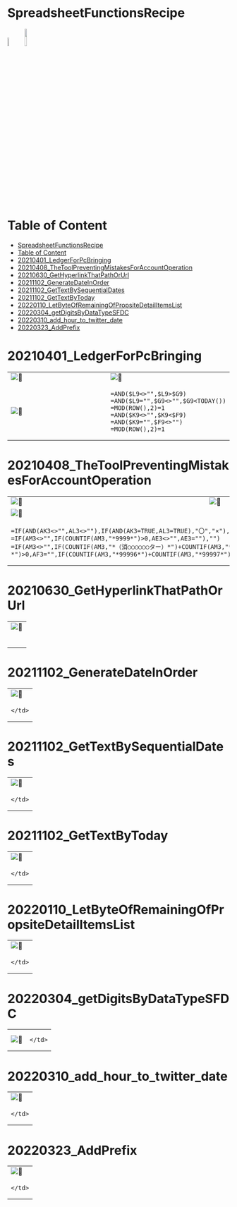 # SpreadsheetFunctionsRecipe

<p align="left">
  <img width="7%" alt="🐧" src="./img/gss.png">
  <img width="10%" alt="🐧" src="./img/excel.png">
</p>

# Table of Content

- [SpreadsheetFunctionsRecipe](#spreadsheetfunctionsrecipe)
- [Table of Content](#table-of-content)
- [20210401_LedgerForPcBringing](#20210401_ledgerforpcbringing)
- [20210408_TheToolPreventingMistakesForAccountOperation](#20210408_thetoolpreventingmistakesforaccountoperation)
- [20210630_GetHyperlinkThatPathOrUrl](#20210630_gethyperlinkthatpathorurl)
- [20211102_GenerateDateInOrder](#20211102_generatedateinorder)
- [20211102_GetTextBySequentialDates](#20211102_gettextbysequentialdates)
- [20211102_GetTextByToday](#20211102_gettextbytoday)
- [20220110_LetByteOfRemainingOfPropsiteDetailItemsList](#20220110_letbyteofremainingofpropsitedetailitemslist)
- [20220304_getDigitsByDataTypeSFDC](#20220304_getdigitsbydatatypesfdc)
- [20220310_add_hour_to_twitter_date](#20220310_add_hour_to_twitter_date)
- [20220323_AddPrefix](#20220323_addprefix)



# 20210401_LedgerForPcBringing

<table>
  <tr>
    <td width="50%">
      <img alt="🐧" src="./20210401_LedgerForPcBringing/img_01.jpg">
    </td>
    <td width="50%">
      <img alt="🐧" src="./20210401_LedgerForPcBringing/img_02.jpg">
    </td>
  </tr>
  <tr>
    <td width="50%">
      <img alt="🐧" src="./20210401_LedgerForPcBringing/img_03.jpg">
    </td>
    <td width="50%">
      <pre data-role="codeBlock" data-info="code:visualbasic" class="language-code:visualbasic"><code>=AND($L9<>"",$L9>$G9)
=AND($L9="",$G9<>"",$G9&lt;TODAY())
=MOD(ROW(),2)=1
=AND($K9<>"",$K9<$F9)
=AND($K9="",$F9<>"")
=MOD(ROW(),2)=1</code></pre>
    </td>
  </tr>
</table>

# 20210408_TheToolPreventingMistakesForAccountOperation

<table>
  <tr>
    <td width="50%">
      <img alt="🐧" src="./20210408_TheToolPreventingMistakesForAccountOperation/img_01.jpg">
    </td>
    <td width="50%">
      <img alt="🐧" src="./20210408_TheToolPreventingMistakesForAccountOperation/img_02.jpg">
    </td>
  </tr>
  <tr>
    <td colspan="2">
      <img alt="🐧" src="./20210408_TheToolPreventingMistakesForAccountOperation/img_03.jpg">
    </td>
  </tr>
  <tr>
    <td colspan="2">
      <pre data-role="codeBlock" data-info="code:visualbasic" class="language-code:visualbasic"><code>=IF(AND(AK3<>"",AL3<>""),IF(AND(AK3=TRUE,AL3=TRUE),"〇","×"),"")
=IF(AM3<>"",IF(COUNTIF(AM3,"*9999*")>0,AE3<>"",AE3=""),"")
=IF(AM3<>"",IF(COUNTIF(AM3,"*（消○○○○○○ター）*")+COUNTIF(AM3,"*（消○○○○○○○○（○○GWAN経○○））*")>0,AF3="",IF(COUNTIF(AM3,"*99996*")+COUNTIF(AM3,"*99997*")+COUNTIF(AM3,"*99998*")>0,AF3<>"",AF3=AI3)),"")</code></pre>
    </td>
  </tr>
</table>

# 20210630_GetHyperlinkThatPathOrUrl

<table>
  <tr>
    <td>
      <img alt="🐧" src="./20210630_GetHyperlinkThatPathOrUrl/img_01.jpg">
    </td>
  </tr>
  <tr>
    <td>
      <pre data-role="codeBlock" data-info="code:visualbasic" class="language-code:visualbasic"><code></code></pre>
    </td>
  </tr>
</table>

# 20211102_GenerateDateInOrder

<table>
  <tr>
    <td>
      <img alt="🐧" src="./20211102_GenerateDateInOrder/img_01.jpg">
    </td>
  </tr>
  <tr>
    <td>

    </td>
  </tr>
</table>

# 20211102_GetTextBySequentialDates

<table>
  <tr>
    <td>
      <img alt="🐧" src="./20211102_GetTextBySequentialDates/img_01.jpg">
    </td>
  </tr>
  <tr>
    <td>

    </td>
  </tr>
</table>

# 20211102_GetTextByToday

<table>
  <tr>
    <td>
      <img alt="🐧" src="./20211102_GetTextByToday/img_01.jpg">
    </td>
  </tr>
  <tr>
    <td>

    </td>
  </tr>
</table>

# 20220110_LetByteOfRemainingOfPropsiteDetailItemsList

<table>
  <tr>
    <td>
      <img alt="🐧" src="./20220110_LetByteOfRemainingOfPropsiteDetailItemsList/img_01.jpg">
    </td>
  </tr>
  <tr>
    <td>

    </td>
  </tr>
</table>

# 20220304_getDigitsByDataTypeSFDC

<table>
  <tr>
    <td>
      <img alt="🐧" src="./20220304_getDigitsByDataTypeSFDC/img_01.jpg">
    </td>
    <td>

    </td>
  </tr>
</table>

# 20220310_add_hour_to_twitter_date

<table>
  <tr>
    <td>
      <img alt="🐧" src="./20220310_add_hour_to_twitter_date/img_01.jpg">
    </td>
  </tr>
  <tr>
    <td>

    </td>
  </tr>
</table>

# 20220323_AddPrefix

<table>
  <tr>
    <td>
      <img alt="🐧" src="./20220323_AddPrefix/img_01.jpg">
    </td>
  </tr>
  <tr>
    <td>

    </td>
  </tr>
</table>
